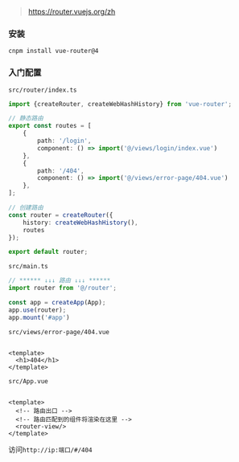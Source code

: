 > https://router.vuejs.org/zh

### 安装

```shell
cnpm install vue-router@4
```

### 入门配置

`src/router/index.ts`

```ts
import {createRouter, createWebHashHistory} from 'vue-router';

// 静态路由
export const routes = [
    {
        path: '/login',
        component: () => import('@/views/login/index.vue')
    },
    {
        path: '/404',
        component: () => import('@/views/error-page/404.vue')
    },
];

// 创建路由
const router = createRouter({
    history: createWebHashHistory(),
    routes
});

export default router;
```

`src/main.ts`

```ts
// ****** ↓↓↓ 路由 ↓↓↓ ******
import router from '@/router';

const app = createApp(App);
app.use(router);
app.mount('#app')
```

`src/views/error-page/404.vue`

```vue

<template>
  <h1>404</h1>
</template>
```

`src/App.vue`

```vue

<template>
  <!-- 路由出口 -->
  <!-- 路由匹配到的组件将渲染在这里 -->
  <router-view/>
</template>
```

访问`http://ip:端口/#/404`